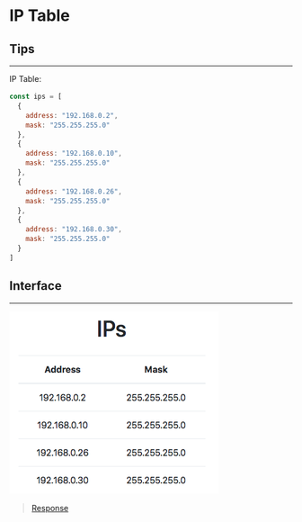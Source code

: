 # IP Table

## Tips
---

IP Table:
```js
const ips = [
  {
    address: "192.168.0.2",
    mask: "255.255.255.0"
  },
  {
    address: "192.168.0.10",
    mask: "255.255.255.0"
  },
  {
    address: "192.168.0.26",
    mask: "255.255.255.0"
  },
  {
    address: "192.168.0.30",
    mask: "255.255.255.0"
  }
]
```

## Interface
---

![](assets/layout.png)

> [Response](code-response/)
